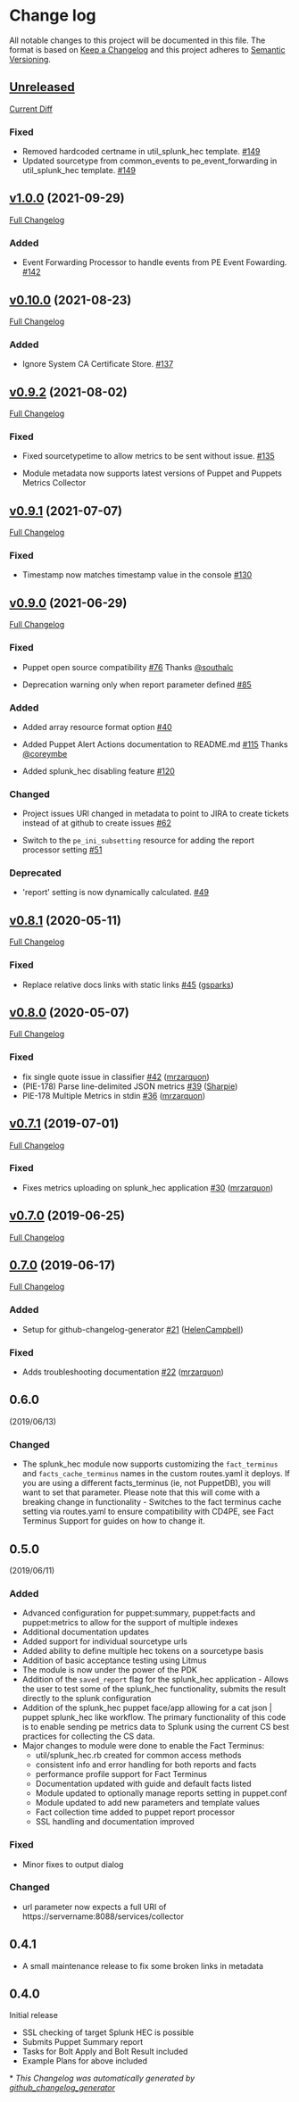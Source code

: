 # Change log

All notable changes to this project will be documented in this file. The format is based on [Keep a Changelog](http://keepachangelog.com/en/1.0.0/) and this project adheres to [Semantic Versioning](http://semver.org).

## [Unreleased](https://github.com/puppetlabs/puppetlabs-splunk_hec)

[Current Diff](https://github.com/puppetlabs/puppetlabs-splunk_hec/compare/v1.0.0..main)

### Fixed

- Removed hardcoded certname in util_splunk_hec template. [#149](https://github.com/puppetlabs/puppetlabs-splunk_hec/pull/149)
- Updated sourcetype from common_events to pe_event_forwarding in util_splunk_hec template. [#149](https://github.com/puppetlabs/puppetlabs-splunk_hec/pull/149)

## [v1.0.0](https://github.com/puppetlabs/puppetlabs-splunk_hec/tree/v1.0.0) (2021-09-29)

[Full Changelog](https://github.com/puppetlabs/puppetlabs-splunk_hec/compare/v0.10.0...v1.0.0)

### Added

- Event Forwarding Processor to handle events from PE Event Fowarding. [#142](https://github.com/puppetlabs/puppetlabs-splunk_hec/pull/142)

## [v0.10.0](https://github.com/puppetlabs/puppetlabs-splunk_hec/tree/v0.10.0) (2021-08-23)

[Full Changelog](https://github.com/puppetlabs/puppetlabs-splunk_hec/compare/v0.9.2...v0.10.0)

### Added

- Ignore System CA Certificate Store. [#137](https://github.com/puppetlabs/puppetlabs-splunk_hec/pull/137)

## [v0.9.2](https://github.com/puppetlabs/puppetlabs-splunk_hec/tree/v0.9.2) (2021-08-02)

[Full Changelog](https://github.com/puppetlabs/puppetlabs-splunk_hec/compare/v0.9.1...v0.9.2)

### Fixed

- Fixed sourcetypetime to allow metrics to be sent without issue. [#135](https://github.com/puppetlabs/puppetlabs-splunk_hec/pull/135)

- Module metadata now supports latest versions of Puppet and Puppets Metrics Collector

## [v0.9.1](https://github.com/puppetlabs/puppetlabs-splunk_hec/tree/v0.9.1) (2021-07-07)

[Full Changelog](https://github.com/puppetlabs/puppetlabs-splunk_hec/compare/v0.9.0...v0.9.1)

### Fixed

- Timestamp now matches timestamp value in the console [#130](https://github.com/puppetlabs/puppetlabs-splunk_hec/pull/130)

## [v0.9.0](https://github.com/puppetlabs/puppetlabs-splunk_hec/tree/v0.9.0) (2021-06-29)

[Full Changelog](https://github.com/puppetlabs/puppetlabs-splunk_hec/compare/v0.8.1...v0.9.0)

### Fixed

- Puppet open source compatibility [\#76](https://github.com/puppetlabs/puppetlabs-splunk_hec/pull/76) Thanks [@southalc](https://github.com/southalc)

- Deprecation warning only when report parameter defined [\#85](https://github.com/puppetlabs/puppetlabs-splunk_hec/pull/85)

### Added

- Added array resource format option [\#40](https://github.com/puppetlabs/puppetlabs-splunk_hec/pull/40)

- Added Puppet Alert Actions documentation to README.md [\#115](https://github.com/puppetlabs/puppetlabs-splunk_hec/pull/115) Thanks [@coreymbe](https://github.com/coreymbe)

- Added splunk_hec disabling feature [\#120](https://github.com/puppetlabs/puppetlabs-splunk_hec/pull/120)

### Changed

- Project issues URl changed in metadata to point to JIRA to create tickets instead of at github to create issues [\#62](https://github.com/puppetlabs/puppetlabs-splunk_hec/pull/62)

- Switch to the `pe_ini_subsetting` resource for adding the report processor setting [\#51](https://github.com/puppetlabs/puppetlabs-splunk_hec/pull/51)

### Deprecated

- 'report' setting is now dynamically calculated. [\#49](https://github.com/puppetlabs/puppetlabs-splunk_hec/pull/49)


## [v0.8.1](https://github.com/puppetlabs/puppetlabs-splunk_hec/tree/v0.8.1) (2020-05-11)

[Full Changelog](https://github.com/puppetlabs/puppetlabs-splunk_hec/compare/v0.8.0...v0.8.1)

### Fixed

- Replace relative docs links with static links [\#45](https://github.com/puppetlabs/puppetlabs-splunk_hec/pull/45) ([gsparks](https://github.com/gsparks))

## [v0.8.0](https://github.com/puppetlabs/puppetlabs-splunk_hec/tree/v0.8.0) (2020-05-07)

[Full Changelog](https://github.com/puppetlabs/puppetlabs-splunk_hec/compare/v0.7.1...v0.8.0)

### Fixed

- fix single quote issue in classifier [\#42](https://github.com/puppetlabs/puppetlabs-splunk_hec/pull/42) ([mrzarquon](https://github.com/mrzarquon))
- \(PIE-178\) Parse line-delimited JSON metrics [\#39](https://github.com/puppetlabs/puppetlabs-splunk_hec/pull/39) ([Sharpie](https://github.com/Sharpie))
- PIE-178 Multiple Metrics in stdin [\#36](https://github.com/puppetlabs/puppetlabs-splunk_hec/pull/36) ([mrzarquon](https://github.com/mrzarquon))

## [v0.7.1](https://github.com/puppetlabs/puppetlabs-splunk_hec/tree/v0.7.1) (2019-07-01)

[Full Changelog](https://github.com/puppetlabs/puppetlabs-splunk_hec/compare/v0.7.0...v0.7.1)

### Fixed

- Fixes metrics uploading on splunk\_hec application [\#30](https://github.com/puppetlabs/puppetlabs-splunk_hec/pull/30) ([mrzarquon](https://github.com/mrzarquon))

## [v0.7.0](https://github.com/puppetlabs/puppetlabs-splunk_hec/tree/v0.7.0) (2019-06-25)

[Full Changelog](https://github.com/puppetlabs/puppetlabs-splunk_hec/compare/0.7.0...v0.7.0)

## [0.7.0](https://github.com/puppetlabs/puppetlabs-splunk_hec/tree/0.7.0) (2019-06-17)

[Full Changelog](https://github.com/puppetlabs/puppetlabs-splunk_hec/compare/0.6.0...0.7.0)

### Added

- Setup for github-changelog-generator [\#21](https://github.com/puppetlabs/puppetlabs-splunk_hec/pull/21) ([HelenCampbell](https://github.com/HelenCampbell))

### Fixed

- Adds troubleshooting documentation [\#22](https://github.com/puppetlabs/puppetlabs-splunk_hec/pull/22) ([mrzarquon](https://github.com/mrzarquon))

## 0.6.0
(2019/06/13)

### Changed
- The splunk_hec module now supports customizing the `fact_terminus` and `facts_cache_terminus` names in the custom routes.yaml it deploys. If you are using a different facts_terminus (ie, not PuppetDB), you will want to set that parameter. Please note that this will come with a breaking change in functionality - Switches to the fact terminus cache setting via routes.yaml to ensure compatibility with CD4PE, see Fact Terminus Support for guides on how to change it.

## 0.5.0
(2019/06/11)

### Added
- Advanced configuration for puppet:summary, puppet:facts and puppet:metrics to allow for the support of multiple indexes
- Additional documentation updates
- Added support for individual sourcetype urls
- Added ability to define multiple hec tokens on a sourcetype basis
- Addition of basic acceptance testing using Litmus
- The module is now under the power of the PDK
- Addition of the `saved_report` flag for the splunk_hec application - Allows the user to test some of the splunk_hec functionality, submits the result directly to the splunk configuration
- Addition of the splunk_hec puppet face/app allowing for a cat json | puppet splunk_hec like workflow. The primary functionality of this code is to enable sending pe metrics data to Splunk using the current CS best practices for collecting the CS data.
- Major changes to module were done to enable the Fact Terminus:
  - util/splunk_hec.rb created for common access methods
  - consistent info and error handling for both reports and facts
  - performance profile support for Fact Terminus
  - Documentation updated with guide and default facts listed
  - Module updated to optionally manage reports setting in puppet.conf
  - Module updated to add new parameters and template values
  - Fact collection time added to puppet report processor
  - SSL handling and documentation improved

### Fixed
- Minor fixes to output dialog

### Changed
- url parameter now expects a full URI of https://servername:8088/services/collector

## 0.4.1

- A small maintenance release to fix some broken links in metadata

## 0.4.0

Initial release

* SSL checking of target Splunk HEC is possible
* Submits Puppet Summary report
* Tasks for Bolt Apply and Bolt Result included
* Example Plans for above included


\* *This Changelog was automatically generated by [github_changelog_generator](https://github.com/skywinder/Github-Changelog-Generator)*
